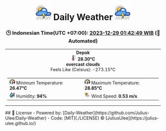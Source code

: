 # <h1 align=center><img height=50 src=images/cloud.png> Daily Weather <img height=50 src=images/cloud.png></h1>
<h3 align=center>🕒 Indonesian Time(UTC +07:00): <u>2023-12-29 01:42:49 WIB</u> (🤖Automated)</h3>

<table align=center>
<tr>
<td align=center><b>Depok</b><br><img src=images/thermometer.png height=18> <b>28.30°C</b><br><b>overcast clouds</b><br>Feels Like (Celsius): -273.15°C</td>
</tr>
<td>
<table>
<tr>
<td><img src=images/fast.png height=18> Minimum Temperature: <b>26.47°C</b></td>
<td><img src=images/fast.png height=18> Maximum Temperature: <b>28.85°C</b></td>
</tr>
<tr>
<td><img src=images/humidity.png height=18> Humidity: <b>94%</b></td>
<td><img src=images/air-flow.png height=18> Wind Speed: <b>0.53 m/s</b></td>
</tr>
</table>
</table>
## 📄 License
- Powered by: [Daily-Weather](https://github.com/Julius-Ulee/Daily-Weather)
- Code: [MIT](./LICENSE) © [JuliusUlee](https://julius-ulee.github.io/)
